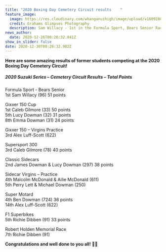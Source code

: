 ```yaml
---
title: "2020 Boxing Day Cemetery Circuit results    "
feature_image:
  image: https://res.cloudinary.com/whanganuihigh/image/upload/v1609288004/News/Sam_Willacy_photo_Grahams_Glimpses_photography.jpg
  credit: Grahams Glimpses Photography
  description: Sam Willacy - 1st in the Formula Sport, Bears Senior Race.
news_author:
  date: 2020-12-26T00:26:32.841Z
show_in_slider: false
date: 2020-12-30T00:26:32.902Z
---
```

**Here are some amazing results of former students competing at the 2020 Boxing Day Cemetery Circuit!**   

##### 2020 Suzuki Series – Cemetery Circuit Results – Total Points  

Formula Sport - Bears Senior  
1st Sam Willacy (96) 51 points 

Gixxer 150 Cup  
1st Caleb Gilmore (33) 50 points  
5th Lucy Dowman (32) 31 points  
8th Emma Dowman (31) 24 points  

Gixxer 150 – Virgins Practice  
3rd Alex Luff-Scott (622)  

Supersport 300  
3rd Caleb Gilmore (78) 40 points  

Classic Sidecars  
2nd James Dowman & Lucy Dowman (297) 38 points  

Sidecar Virgins – Practice  
4th Malcolm McDonald & Ailie McDonald (611)  
5th Perry Lett & Michael Dowman (250)  

Super Motard  
4th Ben Dowman (724) 36 points  
14th Alex Luff-Scott (622)  

F1 Superbikes  
5th Richie Dibben (91) 33 points  

Robert Holden Memorial Race  
7th Richie Dibben (91)  

**Congratulations and well done to you all!** 👏👏